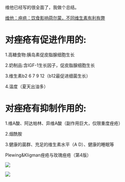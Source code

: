 维他已经写的很全面了，我做个总结。

[维他：痤疮：饮食影响荷尔蒙，不同维生素有利有弊](https://zhuanlan.zhihu.com/p/370050612?utm_psn=1825155320642686976)

# 对痤疮有促进作用的:

1.高糖食物:胰岛素促皮脂腺细胞生长

2.奶制品:含IGF-1生长因子，促皮脂腺细胞生长

3.维生素b2 6 7 9 12（b12最促进细菌生长）

4.温度（夏天出油多）

# 对痤疮有抑制作用的:

1.维A酸、阿达帕林、异维A酸（副作用巨大，仅限重度痤疮）

2.烟酰胺

3.健康的菌群、充足的维生素水平（A D）、健康的睡眠等

Plewing&Kligman痤疮与玫瑰痤疮（第4版）

![](https://picx.zhimg.com/v2-e7b41097be2631e9d737a24adc7b8b38_720w.jpg?source=d16d100b)




![](https://picx.zhimg.com/v2-f33c4cfe03045f0ce1c3b3a567b11218_720w.jpg?source=d16d100b)

